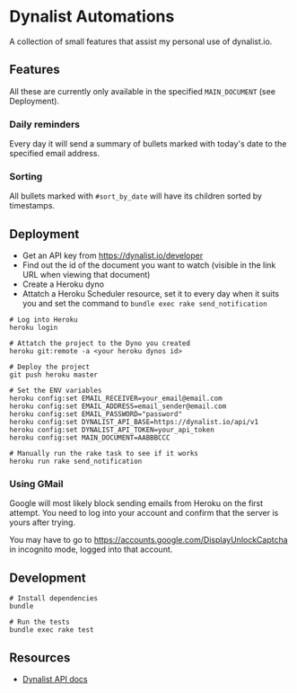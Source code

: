 # Dynalist Automations

A collection of small features that assist my personal use of dynalist.io.

## Features

All these are currently only available in the specified `MAIN_DOCUMENT` (see Deployment).

### Daily reminders

Every day it will send a summary of bullets marked with today's date to the specified email address.

### Sorting

All bullets marked with `#sort_by_date` will have its children sorted by timestamps.

## Deployment

- Get an API key from https://dynalist.io/developer
- Find out the id of the document you want to watch (visible in the link URL when viewing that document)
- Create a Heroku dyno
- Attatch a Heroku Scheduler resource, set it to every day when it suits you and set the command to `bundle exec rake send_notification`

```
# Log into Heroku
heroku login

# Attatch the project to the Dyno you created
heroku git:remote -a <your heroku dynos id>

# Deploy the project
git push heroku master

# Set the ENV variables
heroku config:set EMAIL_RECEIVER=your_email@email.com
heroku config:set EMAIL_ADDRESS=email_sender@email.com
heroku config:set EMAIL_PASSWORD="password"
heroku config:set DYNALIST_API_BASE=https://dynalist.io/api/v1
heroku config:set DYNALIST_API_TOKEN=your_api_token
heroku config:set MAIN_DOCUMENT=AABBBCCC

# Manually run the rake task to see if it works
heroku run rake send_notification
```

### Using GMail

Google will most likely block sending emails from Heroku on the first attempt. You need to log into your account and confirm that the server is yours after trying.

You may have to go to https://accounts.google.com/DisplayUnlockCaptcha in incognito mode, logged into that account.

## Development

```
# Install dependencies
bundle

# Run the tests
bundle exec rake test
```

## Resources

- [Dynalist API docs](https://apidocs.dynalist.io/)
